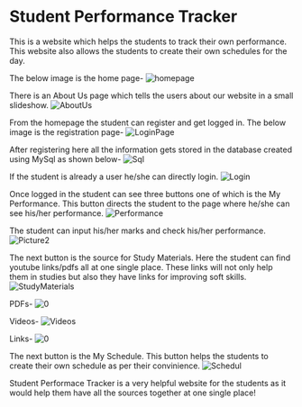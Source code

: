 # Student Performance Tracker
This is a website which helps the students to track their own performance. This website also allows the students to create their own schedules for the day.

The below image is the home page-
![homepage](https://user-images.githubusercontent.com/109106936/212553645-3cff0cbb-598b-4317-a230-ccf37e5ce621.png)

There is an About Us page which tells the users about our website in a small slideshow.
![AboutUs](https://user-images.githubusercontent.com/109106936/212553674-00562edc-8bd0-4573-b329-94adfe2c8544.png)

From the homepage the student can register and get logged in. 
The below image is the registration page-
![LoginPage](https://user-images.githubusercontent.com/109106936/212553705-76d44c93-4e29-4dee-9fa3-5d47d154c782.png)

After registering here all the information gets stored in the database created using MySql as shown below-
![Sql](https://user-images.githubusercontent.com/109106936/212553738-86a41c9a-c5dd-43bb-9472-3865dc9b852e.png)

If the student is already a user he/she can directly login.
![Login](https://user-images.githubusercontent.com/109106936/212553768-d5460d49-f3e2-4b70-9a70-a86bf605cc6f.png)

Once logged in the student can see three buttons one of which is the My Performance. 
This button directs the student to the page where he/she can see his/her performance. 
![Performance](https://user-images.githubusercontent.com/109106936/212553870-e75ff28e-c4c3-4ed6-9876-ec57944af043.png)

The student can input his/her marks and check his/her performance.
![Picture2](https://user-images.githubusercontent.com/109106936/212554596-fc1b8db1-9f70-4213-b666-84928785bd64.jpg)

The next button is the source for Study Materials. Here the student can find youtube links/pdfs all at one single place. These links will not only help them in studies but also they have links for improving soft skills.
![StudyMaterials](https://user-images.githubusercontent.com/109106936/212553912-489dde97-47a4-43d4-b373-8e63f688e5aa.png)

PDFs-
![0](https://user-images.githubusercontent.com/109106936/212554799-29be82d3-8c95-4dca-bc4c-df399b00070c.png)

Videos-
![Videos](https://user-images.githubusercontent.com/109106936/212555071-84c46612-ed23-4bbf-9d48-891823a69c69.png)

Links-
![0](https://user-images.githubusercontent.com/109106936/212554854-fc586cee-7240-4304-a650-b36891691b71.png)

The next button is the My Schedule. This button helps the students to create their own schedule as per their convinience.
![Schedul](https://user-images.githubusercontent.com/109106936/212553941-3678fb34-fa85-44da-b5c0-ded37ad12b62.png)

Student Performace Tracker is a very helpful website for the students as it would help them have all the sources together at one single place!
